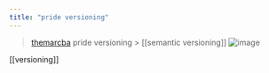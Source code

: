 ```yaml
---
title: "pride versioning"
---
```


> [themarcba](https://x.com/themarcba/status/1889727641588031589) pride versioning > [[semantic versioning]]
>  ![image](https://gyazo.com/fb6fec7cab206b4376b9fa9270bbd396/thumb/1000)

[[versioning]]
